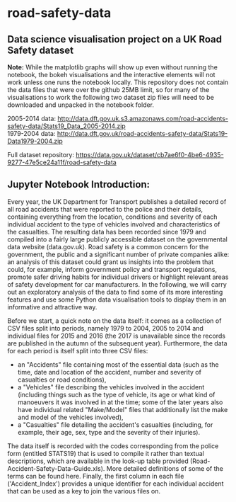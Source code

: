 # road-safety-data
Data science visualisation project on a UK Road Safety dataset
-----

**Note:** While the matplotlib graphs will show up even without running the notebook, the bokeh visualisations and the interactive elements will not work unless one runs the notebook locally. This repository does not contain the data files that were over the github 25MB limit, so for many of the visualisations to work the following two dataset zip files will need to be downloaded and unpacked in the notebook folder.

2005-2014 data: http://data.dft.gov.uk.s3.amazonaws.com/road-accidents-safety-data/Stats19_Data_2005-2014.zip     
1979-2004 data: http://data.dft.gov.uk/road-accidents-safety-data/Stats19-Data1979-2004.zip

Full dataset repository: https://data.gov.uk/dataset/cb7ae6f0-4be6-4935-9277-47e5ce24a11f/road-safety-data

Jupyter Notebook Introduction:
-----

Every year, the UK Department for Transport publishes a detailed record of all road accidents that were reported to the police and their details, containing everything from the location, conditions and severity of each individual accident to the type of vehicles involved and characteristics of the casualties. The resulting data has been recorded since 1979 and compiled into a fairly large publicly accessible dataset on the governmental data website (data.gov.uk). Road safety is a common concern for the government, the public and a significant number of private companies alike: an analysis of this dataset could grant us insights into the problem that could, for example, inform government policy and transport regulations, promote safer driving habits for individual drivers or highlight relevant areas of safety development for car manufacturers. In the following, we will carry out an exploratory analysis of the data to find some of its more interesting features and use some Python data visualisation tools to display them in an informative and attractive way.

Before we start, a quick note on the data itself: it comes as a collection of CSV files split into periods, namely 1979 to 2004, 2005 to 2014 and individual files for 2015 and 2016 (the 2017 is unavailable since the records are published in the autumn of the subsequent year). Furthermore, the data for each period is itself split into three CSV files:

* an "Accidents" file containing most of the essential data (such as the time, date and location of the accident, number and severity of casualties or road conditions),
* a "Vehicles" file describing the vehicles involved in the accident (including things such as the type of vehicle, its age or what kind of manoeuvers it was involved in at the time; some of the later years also have individual related "Make/Model" files that additionally list the make and model of the vehicles involved),
* a "Casualties" file detailing the accident's casualties (including, for example, their age, sex, type and the severity of their injuries).

The data itself is recorded with the codes corresponding from the police form (entitled STATS19) that is used to compile it rather than textual descriptions, which are available in the look-up table provided (Road-Accident-Safety-Data-Guide.xls). More detailed definitions of some of the terms can be found here. Finally, the first column in each file ('Accident_Index') provides a unique identifier for each individual accident that can be used as a key to join the various files on.
